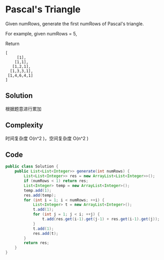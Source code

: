 # Pascal's Triangle

Given numRows, generate the first numRows of Pascal's triangle.

For example, given numRows = 5,

Return

    [
         [1],
        [1,1],
       [1,2,1],
      [1,3,3,1],
     [1,4,6,4,1]
    ]

## Solution

根据题意进行累加

## Complexity

时间复杂度 O(n^2 )，空间复杂度 O(n^2 )

## Code

```java
public class Solution {
    public List<List<Integer>> generate(int numRows) {
        List<List<Integer>> res = new ArrayList<List<Integer>>();
        if (numRows < 1) return res;
        List<Integer> temp = new ArrayList<Integer>();
        temp.add(1);
        res.add(temp);
        for (int i = 1; i < numRows; ++i) {
            List<Integer> t = new ArrayList<Integer>();
            t.add(1); 
            for (int j = 1; j < i; ++j) {
                t.add(res.get(i-1).get(j-1) + res.get(i-1).get(j));
            }
            t.add(1);
            res.add(t);
        }
        return res;
    }
}
```

